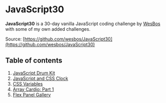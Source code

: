 # JavaScript30

**JavaScript30** is a 30-day vanilla JavaScript coding challenge by [WesBos](https://github.com/wesbos) with some of my own added challenges.

Source: [https://github.com/wesbos/JavaScript30](https://github.com/wesbos/JavaScript30)

## Table of contents

1. [JavaScript Drum Kit](01-js-drum-kit/)
2. [JavaScript and CSS Clock](02-js-and-css-clock/)
3. [CSS Variables](03-css-variables/)
4. [Array Cardio: Part 1](04-array-cardio-1/)
5. [Flex Panel Gallery](05-flex-panel-gallery/)
